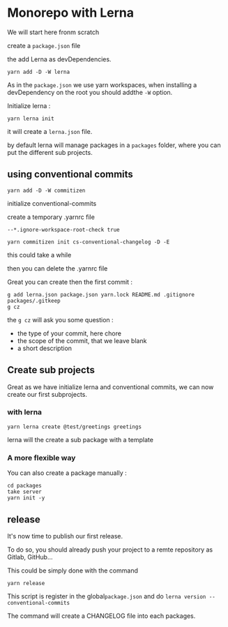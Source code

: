 # Monorepo with Lerna

We will start here fronm scratch

create a `package.json` file

the add Lerna as devDependencies.

```
yarn add -D -W lerna
```

As in the `package.json` we use yarn workspaces, when installing a
devDependency on the root you should addthe `-W` option.

Initialize lerna :

```
yarn lerna init
```

it will create a `lerna.json` file.

by default lerna will manage packages in a `packages` folder, where you can put the different sub projects.

## using conventional commits

```
yarn add -D -W commitizen
```

initialize conventional-commits

create a temporary .yarnrc file

```
--*.ignore-workspace-root-check true
```

```
yarn commitizen init cs-conventional-changelog -D -E
```

this could take a while

then you can delete the .yarnrc file

Great you can create then the first commit :

```
g add lerna.json package.json yarn.lock README.md .gitignore packages/.gitkeep
g cz
```

the `g cz` will ask you some question :

- the type of your commit, here chore
- the scope of the commit, that we leave blank
- a short description

## Create sub projects

Great as we have initialize lerna and conventional commits, we can now create our first subprojects.

### with lerna

```
yarn lerna create @test/greetings greetings
```

lerna will the create a sub package with a template

### A more flexible way

You can also create a package manually :

```
cd packages
take server
yarn init -y
```

## release

It's now time to publish our first release.

To do so, you should already push your project to a remte repository as Gitlab, GitHub...

This could be simply done with the command

```
yarn release
```

This script is register in the global`package.json` and do `lerna version --conventional-commits`

The command will create a CHANGELOG file into each packages.
